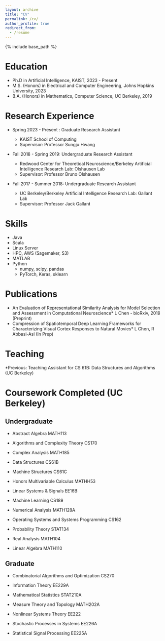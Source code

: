```yaml
---
layout: archive
title: "CV"
permalink: /cv/
author_profile: true
redirect_from:
  - /resume
---
```


{% include base_path %}

Education
======
* Ph.D in Artificial Intelligence, KAIST, 2023 - Present
* M.S. (Honors) in Electrical and Computer Engineering, Johns Hopkins University, 2023
* B.A. (Honors) in Mathematics, Computer Science, UC Berkeley, 2019 

Research Experience
======
* Spring 2023 - Present : Graduate Research Assistant
  * KAIST School of Computing
  * Supervisor: Professor Sungju Hwang
   
* Fall 2018 - Spring 2019: Undergraduate Research Assistant
  * Redwood Center for Theoretical Neuroscience/Berkeley Artificial Intelligence Research Lab: Olshausen Lab
  * Supervisor: Professor Bruno Olshausen
  
* Fall 2017 - Summer 2018: Undergraduate Research Assistant
  * UC Berkeley/Berkeley Artificial Intelligence Research Lab: Gallant Lab
  * Supervisor: Professor Jack Gallant
  
Skills
======
* Java
* Scala
* Linux Server
* HPC, AWS (Sagemaker, S3)
* MATLAB
* Python
  * numpy, scipy, pandas
  * PyTorch, Keras, sklearn

Publications
======
 * An Evaluation of Representational Similarity Analysis for Model Selection and Assessment in Computational Neuroscience*
   L Chen - bioRxiv, 2019 (Preprint)
 * Compression of Spatiotemporal Deep Learning Frameworks for Characterizing Visual Cortex Responses to Natural Movies*
   L Chen, R Abbasi-Asl (In Prep)
  
Teaching
======
*Previous:
  Teaching Assistant for CS 61B: Data Structures and Algorithms (UC Berkeley)

# Coursework Completed (UC Berkeley)
## Undergraduate
* Abstract Algebra
MATH113

* Algorithms and Complexity Theory
CS170

* Complex Analysis
MATH185

* Data Structures
CS61B

* Machine Structures
CS61C

* Honors Multivariable Calculus
MATHH53

* Linear Systems & Signals
EE16B

* Machine Learning
CS189

* Numerical Analysis
MATH128A

* Operating Systems and Systems Programming
CS162

* Probability Theory
STAT134

* Real Analysis
MATH104

* Linear Algebra
MATH110

## Graduate 

* Combinatorial Algorithms and Optimization
CS270

* Information Theory
EE229A

* Mathematical Statistics
STAT210A

* Measure Theory and Topology
MATH202A

* Nonlinear Systems Theory
EE222

* Stochastic Processes in Systems
EE226A

* Statistical Signal Processing
EE225A
